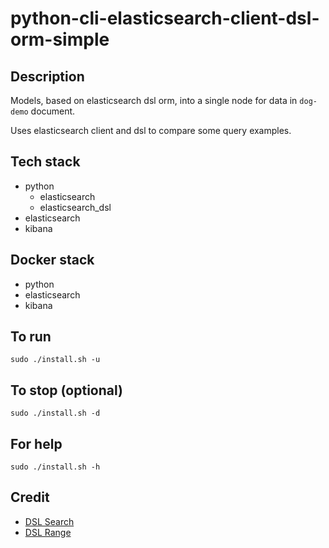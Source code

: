 # python-cli-elasticsearch-client-dsl-orm-simple

## Description
Models, based on elasticsearch dsl orm, into a single node for data in `dog-demo` document.

Uses elasticsearch client and dsl to compare some query examples.

## Tech stack
- python
    - elasticsearch
    - elasticsearch_dsl
- elasticsearch
- kibana

## Docker stack
- python
- elasticsearch
- kibana

## To run
`sudo ./install.sh -u`

## To stop (optional)
`sudo ./install.sh -d`

## For help
`sudo ./install.sh -h`

## Credit
- [DSL Search](https://medium.com/@kartik.puri95/a-ninja-way-to-use-elasticsearch-with-python-40a1e841e859)
- [DSL Range](https://stackoverflow.com/questions/43368586/range-query-in-elasticsearch-dsl-by-integer-field)